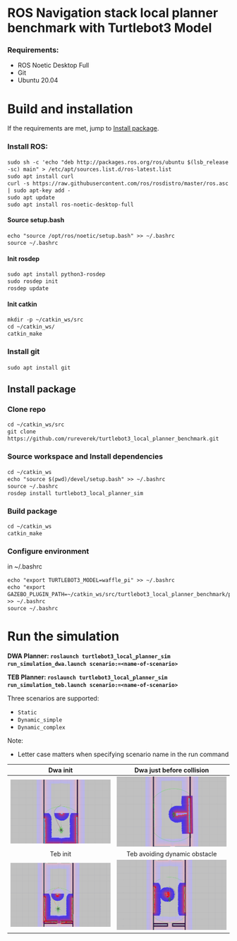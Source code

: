 # ROS Navigation stack local planner benchmark with Turtlebot3 Model

### Requirements: 
- ROS Noetic Desktop Full
- Git
- Ubuntu 20.04

# Build and installation

If the requirements are met, jump to [Install package](#install-package).

### Install ROS:
```
sudo sh -c 'echo "deb http://packages.ros.org/ros/ubuntu $(lsb_release -sc) main" > /etc/apt/sources.list.d/ros-latest.list
sudo apt install curl
curl -s https://raw.githubusercontent.com/ros/rosdistro/master/ros.asc | sudo apt-key add -
sudo apt update
sudo apt install ros-noetic-desktop-full
```

#### Source setup.bash

```
echo "source /opt/ros/noetic/setup.bash" >> ~/.bashrc
source ~/.bashrc
```
#### Init rosdep
```
sudo apt install python3-rosdep
sudo rosdep init
rosdep update
```
#### Init catkin
```
mkdir -p ~/catkin_ws/src
cd ~/catkin_ws/
catkin_make
```
### Install git
`sudo apt install git`

## Install package

### Clone repo
```
cd ~/catkin_ws/src
git clone https://github.com/rureverek/turtlebot3_local_planner_benchmark.git
```
### Source workspace and Install dependencies
```
cd ~/catkin_ws
echo "source $(pwd)/devel/setup.bash" >> ~/.bashrc
source ~/.bashrc
rosdep install turtlebot3_local_planner_sim
```
### Build package
```
cd ~/catkin_ws
catkin_make
```
### Configure environment

in ~/.bashrc
```
echo "export TURTLEBOT3_MODEL=waffle_pi" >> ~/.bashrc
echo "export GAZEBO_PLUGIN_PATH=~/catkin_ws/src/turtlebot3_local_planner_benchmark/plugins" >> ~/.bashrc
source ~/.bashrc
```

# Run the simulation

**DWA Planner: `roslaunch turtlebot3_local_planner_sim run_simulation_dwa.launch scenario:=<name-of-scenario>`**

**TEB Planner: `roslaunch turtlebot3_local_planner_sim run_simulation_teb.launch scenario:=<name-of-scenario>`**

Three scenarios are supported: 

- `Static`
- `Dynamic_simple`
- `Dynamic_complex`

Note: 
- Letter case matters when specifying scenario name in the run command

Dwa init             |  Dwa just before collision
:-------------------------:|:-------------------------:
![halo](/img/rviz/dwa_dynamic_simple00.png)  |  ![](/img/rviz/dwa_dynamic_simple01.png)
Teb init             |  Teb avoiding dynamic obstacle
![](/img/rviz/teb_dynamic_simple00.png)  |  ![](/img/rviz/teb_dynamic_simple_01.png)
